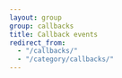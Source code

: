 ```yaml
---
layout: group
group: callbacks
title: Callback events
redirect_from:
  - "/callbacks/"
  - "/category/callbacks/"
---
```

